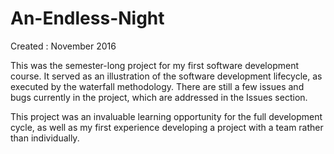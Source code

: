 # An-Endless-Night
Created : November 2016

This was the semester-long project for my first software development course. It served as an illustration of the software development lifecycle, as executed by the waterfall methodology. There are still a few issues and bugs currently in the project, which are addressed in the Issues section.

This project was an invaluable learning opportunity for the full development cycle, as well as my first experience developing a project with a team rather than individually. 
